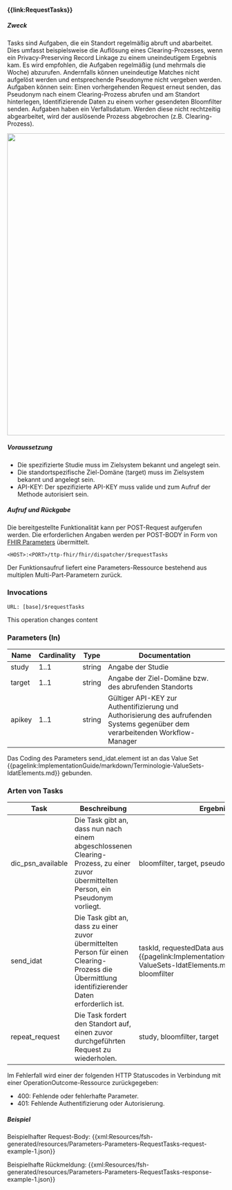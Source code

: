 #### **{{link:RequestTasks}}**

##### **Zweck**
Tasks sind Aufgaben, die ein Standort regelmäßig abruft
und abarbeitet. Dies umfasst beispielsweise die Auflösung eines Clearing-Prozesses,
wenn ein Privacy-Preserving Record Linkage zu einem uneindeutigem Ergebnis kam. Es
wird empfohlen, die Aufgaben regelmäßig (und mehrmals die Woche) abzurufen.
Andernfalls können uneindeutige Matches nicht aufgelöst werden und entsprechende
Pseudonyme nicht vergeben werden. Aufgaben können sein: Einen vorhergehenden
Request erneut senden, das Pseudonym nach einem Clearing-Prozess abrufen und am
Standort hinterlegen, Identifizierende Daten zu einem vorher gesendeten Bloomfilter
senden. Aufgaben haben ein Verfallsdatum. Werden diese nicht rechtzeitig abgearbeitet,
wird der auslösende Prozess abgebrochen (z.B. Clearing-Prozess).

<p align="center">
  <img width="700" src="https://www.ths-greifswald.de/wp-content/uploads/2023/02/fhirgw-requestTasks.png">
</p>

##### **Voraussetzung**
- Die spezifizierte Studie muss im Zielsystem bekannt und angelegt sein.
- Die standortspezifische Ziel-Domäne (target) muss im Zielsystem bekannt und angelegt sein.
- API-KEY: Der spezifizierte API-KEY muss valide und zum Aufruf der Methode autorisiert sein.

##### **Aufruf und Rückgabe**
Die bereitgestellte Funktionalität kann per POST-Request aufgerufen werden. Die erforderlichen Angaben werden per POST-BODY in Form von [FHIR Parameters](https://www.hl7.org/fhir/parameters.html) übermittelt.

`<HOST>:<PORT>/ttp-fhir/fhir/dispatcher/$requestTasks`

Der Funktionsaufruf liefert eine Parameters-Ressource bestehend aus multiplen Multi-Part-Parametern zurück.

### Invocations

`URL: [base]/$requestTasks`

This operation changes content

### Parameters (In)

 |**Name** | **Cardinality** | **Type** | **Documentation**                                                                                                                         |
|---|-----------------|---|-------------------------------------------------------------------------------------------------------------------------------------------|
|study| 1..1|string| Angabe der Studie                                                                                                                         |
 |target| 1..1|string| Angabe der Ziel-Domäne bzw. des abrufenden Standorts                                                                                                           |
 |apikey| 1..1|string| G&#252;ltiger API-KEY zur Authentifizierung und Authorisierung des aufrufenden Systems gegen&#252;ber dem verarbeitenden Workflow-Manager |

Das Coding des Parameters send_idat.element ist an das Value Set {{pagelink:ImplementationGuide/markdown/Terminologie-ValueSets-IdatElements.md}} gebunden.

### Arten von Tasks
|**Task**|**Beschreibung**| **Ergebnis-Parameter**                                                                                                                                          |
|---|---|-----------------------------------------------------------------------------------------------------------------------------------------------------------------|
|dic_psn_available|Die Task gibt an, dass nun nach einem abgeschlossenen Clearing-Prozess, zu einer zuvor übermittelten Person, ein Pseudonym vorliegt.| bloomfilter, target, pseudonym                                                                                                                                  |
|send_idat|Die Task gibt an, dass zu einer zuvor übermittelten Person für einen Clearing-Prozess die Übermittlung identifizierender Daten erforderlich ist.| taskId, requestedData aus dem Wertebereich von {{pagelink:ImplementationGuide/markdown/Terminologie-ValueSets-IdatElements.md}}, pseudonym **ODER** bloomfilter |
|repeat_request|Die Task fordert den Standort auf, einen zuvor durchgeführten Request zu wiederholen.| study, bloomfilter, target                                                                                                                                      |

Im Fehlerfall wird einer der folgenden HTTP Statuscodes in Verbindung mit einer OperationOutcome-Ressource zurückgegeben:
* 400: Fehlende oder fehlerhafte Parameter.
* 401: Fehlende Authentifizierung oder Autorisierung.

##### **Beispiel**
Beispielhafter Request-Body:
{{xml:Resources/fsh-generated/resources/Parameters-Parameters-RequestTasks-request-example-1.json}}

Beispielhafte Rückmeldung:
{{xml:Resources/fsh-generated/resources/Parameters-Parameters-RequestTasks-response-example-1.json}}
